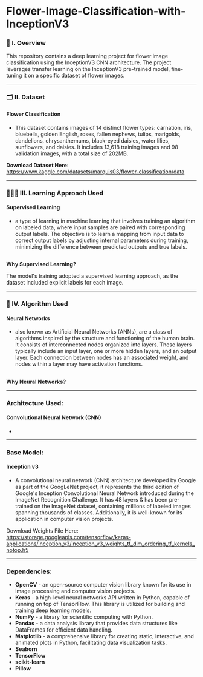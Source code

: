 # Flower-Image-Classification-with-InceptionV3

### 🧐 I. Overview
This repository contains a deep learning project for flower image classification using the InceptionV3 CNN architecture. The project leverages transfer learning on the InceptionV3 pre-trained model, fine-tuning it on a specific dataset of flower images.

----------------------

### 🗂️ II. Dataset
#### Flower Classification
- This dataset contains images of 14 distinct flower types: carnation, iris, bluebells, golden English, roses, fallen nephews, tulips, marigolds, dandelions, chrysanthemums, black-eyed daisies, water lilies, sunflowers, and daisies. It includes 13,618 training images and 98 validation images, with a total size of 202MB.

**Download Dataset Here:** https://www.kaggle.com/datasets/marquis03/flower-classification/data

----------------------

### 🧑🏻‍💻 III. Learning Approach Used
#### Supervised Learning
- a type of learning in machine learning that involves training an algorithm on labeled data, where input samples are paired with corresponding output labels. The objective is to learn a mapping from input data to correct output labels by adjusting internal parameters during training, minimizing the difference between predicted outputs and true labels.
##
**Why Supervised Learning?**

The model's training adopted a supervised learning approach, as the dataset included explicit labels for each image. 

----------------------

### 🧮 IV. Algorithm Used
#### Neural Networks 
- also known as Artificial Neural Networks (ANNs), are a class of algorithms inspired by the structure and functioning of the human brain. It consists of interconnected nodes organized into layers. These layers typically include an input layer, one or more hidden layers, and an output layer. Each connection between nodes has an associated weight, and nodes within a layer may have activation functions.
##
**Why Neural Networks?**

----------------------

### Architecture Used: 
#### Convolutional Neural Network (CNN)
- 

----------------------

### Base Model: 
#### Inception v3
- A convolutional neural network (CNN) architecture developed by Google as part of the GoogLeNet project, it represents the third edition of Google's Inception Convolutional Neural Network introduced during the ImageNet Recognition Challenge. It has 48 layers & has been pre-trained on the ImageNet dataset, containing millions of labeled images spanning thousands of classes. Additionally, it is well-known for its application in computer vision projects.

Download Weights File Here: https://storage.googleapis.com/tensorflow/keras-applications/inception_v3/inception_v3_weights_tf_dim_ordering_tf_kernels_notop.h5

----------------------

### Dependencies: 
- **OpenCV** - an open-source computer vision library known for its use in image processing and computer vision projects.
- **Keras** - a high-level neural networks API written in Python, capable of running on top of TensorFlow. This library is utilized for building and training deep learning models.
- **NumPy** - a library for scientific computing with Python.
- **Pandas** - a data analysis library that provides data structures like DataFrames for efficient data handling. 
- **Matplotlib** - a comprehensive library for creating static, interactive, and animated plots in Python, facilitating data visualization tasks.
- **Seaborn**
- **TensorFlow**
- **scikit-learn** 
- **Pillow**
